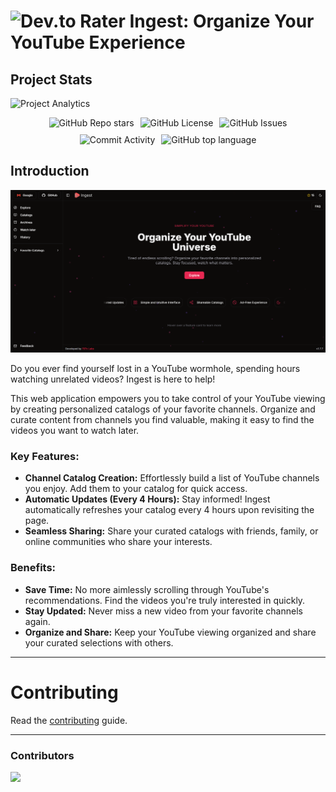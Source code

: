 # <img src="https://github.com/realChakrawarti/ingest/blob/main/public/icon.png" alt="Dev.to Rater" height="30"/> Ingest: Organize Your YouTube Experience

## Project Stats

![Project Analytics](https://repobeats.axiom.co/api/embed/aa9709544fd4bfdfd08f689d869b2be6d75bdfd9.svg "Repobeats analytics image")

<div style="display: flex; justify-content: center; gap: 10px; flex-wrap: wrap;">
<img src="https://img.shields.io/github/stars/realChakrawarti/ingest" alt="GitHub Repo stars" />
<img src="https://img.shields.io/github/license/realChakrawarti/ingest" alt="GitHub License" />
<img src="https://img.shields.io/github/issues/realChakrawarti/ingest" alt="GitHub Issues" />
<img src="https://img.shields.io/github/commit-activity/m/realChakrawarti/ingest" alt="Commit Activity" />
<img alt="GitHub top language" src="https://img.shields.io/github/languages/top/realChakrawarti/ingest">
</div>

## Introduction

![ingest-homepage](./screen-capture.png)


Do you ever find yourself lost in a YouTube wormhole, spending hours watching unrelated videos? Ingest is here to help!

This web application empowers you to take control of your YouTube viewing by creating personalized catalogs of your favorite channels. Organize and curate content from channels you find valuable, making it easy to find the videos you want to watch later.

### Key Features:

- **Channel Catalog Creation:** Effortlessly build a list of YouTube channels you enjoy. Add them to your catalog for quick access.
- **Automatic Updates (Every 4 Hours):** Stay informed! Ingest automatically refreshes your catalog every 4 hours upon revisiting the page.
- **Seamless Sharing:** Share your curated catalogs with friends, family, or online communities who share your interests.

### Benefits:

- **Save Time:** No more aimlessly scrolling through YouTube's recommendations. Find the videos you're truly interested in quickly.
- **Stay Updated:** Never miss a new video from your favorite channels again.
- **Organize and Share:** Keep your YouTube viewing organized and share your curated selections with others.

<hr />

# Contributing

Read the [contributing](./CONTRIBUTING.md) guide.

<hr/>

### Contributors

<a href="https://github.com/realChakrawarti/ingest/graphs/contributors">
  <img src="https://contrib.rocks/image?repo=realChakrawarti/ingest" />
</a>
